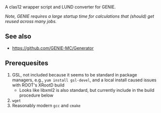A clas12 wrapper script and LUND converter for GENIE.

_Note, GENIE requires a large startup time for calculations that (should) get reused across many jobs._

## See also
* https://github.com/GENIE-MC/Generator

## Prerequesites
1. GSL, not included because it seems to be standard in package managers, e.g., `yum install gsl-devel`, and a local install caused issues with ROOT's XRootD build
    * Looks like libxml2 is also standard, but currently include in the build procedure below 
2. `wget`
3. Reasonably modern `gcc` and `cmake`

